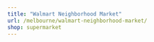 ```yaml
---
title: "Walmart Neighborhood Market"
url: /melbourne/walmart-neighborhood-market/
shop: supermarket
---
```

